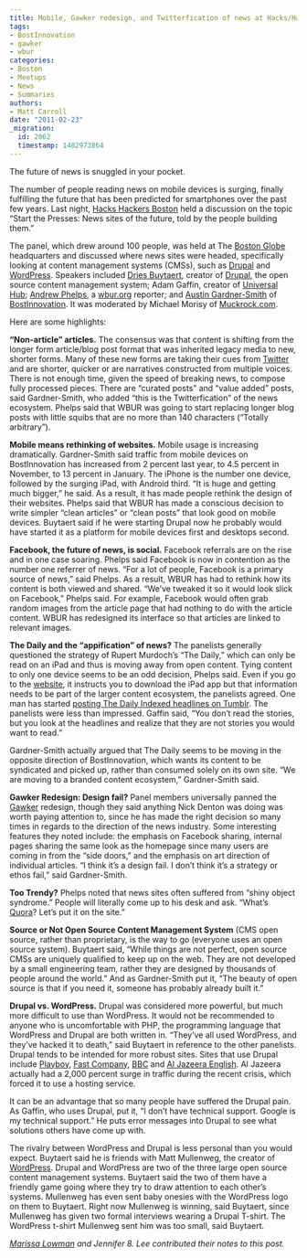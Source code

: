 ```yaml
---
title: Mobile, Gawker redesign, and Twitterfication of news at Hacks/Hackers Boston
tags:
- BostInnovation
- gawker
- wbur
categories:
- Boston
- Meetups
- News
- Summaries
authors:
- Matt Carroll
date: "2011-02-23"
_migration:
  id: 2062
  timestamp: 1482973864
---
```


The future of news is snuggled in your pocket.

The number of people reading news on mobile devices is surging, finally fulfilling the future that has been predicted for smartphones over the past few years. Last night, [Hacks Hackers Boston][1] held a discussion on the topic “Start the Presses: News sites of the future, told by the people building them.”

The panel, which drew around 100 people, was held at The [Boston Globe][2] headquarters and discussed where news sites were headed, specifically looking at content management systems (CMSs), such as [Drupal][3] and [WordPress][4]. Speakers included [Dries Buytaert][5], creator of [Drupal][6], the open source content management system; Adam Gaffin, creator of [Universal Hub][7]; [Andrew Phelps][8], a [wbur.org][9] reporter; and [Austin Gardner-Smith][10] of [BostInnovation][11]. It was moderated by Michael Morisy of [Muckrock.com][12].

Here are some highlights:

**&#8220;Non-article&#8221; articles.** The consensus was that content is shifting from the longer form article/blog post format that was inherited legacy media to new, shorter forms. Many of these new forms are taking their cues from [Twitter][13] and are shorter, quicker or are narratives constructed from multiple voices. There is not enough time, given the speed of breaking news, to compose fully processed pieces. There are &#8220;curated posts&#8221; and &#8220;value added&#8221; posts, said Gardner-Smith, who added &#8220;this is the Twitterfication&#8221; of the news ecosystem. Phelps said that WBUR was going to start replacing longer blog posts with little squibs that are no more than 140 characters (&#8220;Totally arbitrary&#8221;).

**Mobile means rethinking of websites.** Mobile usage is increasing dramatically. Gardner-Smith said traffic from mobile devices on BostInnovation has increased from 2 percent last year, to 4.5 percent in November, to 13 percent in January. The iPhone is the number one device, followed by the surging iPad, with Android third. “It is huge and getting much bigger,” he said. As a result, it has made people rethink the design of their websites. Phelps said that WBUR has made a conscious decision to write simpler &#8220;clean articles&#8221; or &#8220;clean posts&#8221; that look good on mobile devices. Buytaert said if he were starting Drupal now he probably would have started it as a platform for mobile devices first and desktops second.

**Facebook, the future of news, is social.** Facebook referrals are on the rise and in one case soaring. Phelps said Facebook is now in contention as the number one referrer of news. &#8220;For a lot of people, Facebook is a primary source of news,&#8221; said Phelps. As a result, WBUR has had to rethink how its content is both viewed and shared. &#8220;We&#8217;ve tweaked it so it would look slick on Facebook,&#8221; Phelps said. For example, Facebook would often grab random images from the article page that had nothing to do with the article content. WBUR has redesigned its interface so that articles are linked to relevant images.

**The Daily and the &#8220;appification&#8221; of news?** The panelists generally questioned the strategy of Rupert Murdoch’s “The Daily,” which can only be read on an iPad and thus is moving away from open content. Tying content to only one device seems to be an odd decision, Phelps said. Even if you go to the [website][14], it instructs you to download the iPad app but that information needs to be part of the larger content ecosystem, the panelists agreed. One man has started [posting The Daily Indexed headlines on Tumblr][15]. The panelists were less than impressed. Gaffin said, &#8220;You don&#8217;t read the stories, but you look at the headlines and realize that they are not stories you would want to read.&#8221;

Gardner-Smith actually argued that The Daily seems to be moving in the opposite direction of BostInnovation, which wants its content to be syndicated and picked up, rather than consumed solely on its own site. &#8220;We are moving to a branded content ecosystem,&#8221; Gardner-Smith said.

**Gawker Redesign: Design fail?** Panel members universally panned the [Gawker][16] redesign, though they said anything Nick Denton was doing was worth paying attention to, since he has made the right decision so many times in regards to the direction of the news industry. Some interesting features they noted include: the emphasis on Facebook sharing, internal pages sharing the same look as the homepage since many users are coming in from the &#8220;side doors,&#8221; and the emphasis on art direction of individual articles. &#8220;I think it&#8217;s a design fail. I don&#8217;t think it&#8217;s a strategy or ethos fail,&#8221; said Gardner-Smith.

**Too Trendy?** Phelps noted that news sites often suffered from &#8220;shiny object syndrome.&#8221; People will literally come up to his desk and ask. &#8220;What&#8217;s [Quora][17]? Let&#8217;s put it on the site.&#8221;

**Source or Not Open Source Content Management System** (CMS open source, rather than proprietary, is the way to go (everyone uses an open source system). Buytaert said, &#8220;While things are not perfect, open source CMSs are uniquely qualified to keep up on the web. They are not developed by a small engineering team, rather they are designed by thousands of people around the world.&#8221; And as Gardner-Smith put it, &#8220;The beauty of open source is that if you need it, someone has probably already built it.&#8221;

**Drupal vs. WordPress.** Drupal was considered more powerful, but much more difficult to use than WordPress. It would not be recommended to anyone who is uncomfortable with PHP, the programming language that WordPress and Drupal are both written in. &#8220;They&#8217;ve all used WordPress, and they&#8217;ve hacked it to death,&#8221; said Buytaert in reference to the other panelists. Drupal tends to be intended for more robust sites. Sites that use Drupal include [Playboy][18], [Fast Company][19], [BBC][20] and [Al Jazeera English][21]. Al Jazeera actually had a 2,000 percent surge in traffic during the recent crisis, which forced it to use a hosting service.

It can be an advantage that so many people have suffered the Drupal pain. As Gaffin, who uses Drupal, put it, &#8220;I don&#8217;t have technical support. Google is my technical support.&#8221; He puts error messages into Drupal to see what solutions others have come up with.

The rivalry between WordPress and Drupal is less personal than you would expect. Buytaert said he is friends with Matt Mullenweg, the creator of [WordPress][22]. Drupal and WordPress are two of the three large open source content management systems. Buytaert said the two of them have a friendly game going where they try to draw attention to each other’s systems. Mullenweg has even sent baby onesies with the WordPress logo on them to Buytaert. Right now Mullenweg is winning, said Buytaert, since Mullenweg has given two formal interviews wearing a Drupal T-shirt. The WordPress t-shirt Mullenweg sent him was too small, said Buytaert.

[_Marissa Lowman_][23] _and Jennifer 8. Lee contributed their notes to this post._

 [1]: http://meetupbos.hackshackers.com/
 [2]: http://boston.com
 [3]: http://drupal.org/
 [4]: http://wordpress.org/
 [5]: http://www.twitter.com/dries
 [6]: http://drupal.org
 [7]: http://universalhub.com
 [8]: http://http://twitter.com/#!/andrewphelps
 [9]: http://wbur.org
 [10]: http://twitter.com/#!/gardnersmitha
 [11]: http://BostInnovation.com
 [12]: http://www.muckrock.com/
 [13]: http://twitter.com
 [14]: http://www.thedaily.com/
 [15]: http://thedailyindexed.tumblr.com/
 [16]: http://gawker.com
 [17]: http://quora.com
 [18]: http://playboy.com
 [19]: http://fastcompany.com
 [20]: http://bbc.com
 [21]: http://english.aljazeera.net/
 [22]: http://wordpress.org
 [23]: http://twitter.com/#!/marissalowman